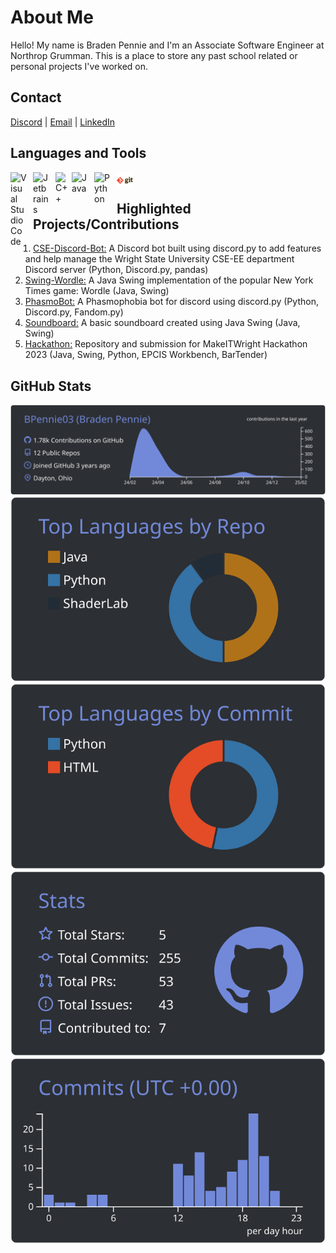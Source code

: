 # About Me
Hello! My name is Braden Pennie and I'm an Associate Software Engineer at Northrop Grumman. This is a place to store any past school related or personal projects I've worked on.

## Contact
[Discord](https://discordapp.com/users/314885041685790721) | [Email](mailto:bradenpennie21@gmail.com) | [LinkedIn](https://www.linkedin.com/in/braden-pennie-015031262/)

## Languages and Tools
<img align="left" alt="Visual Studio Code" width="26px" src="https://cdn.jsdelivr.net/gh/devicons/devicon/icons/vscode/vscode-original.svg" style="padding-right:10px;" />
<img align="left" alt="Jetbrains" width="26px" src="https://cdn.jsdelivr.net/gh/devicons/devicon/icons/jetbrains/jetbrains-original.svg" style="padding-right:10px;" />
<img align="left" alt="C++" width="26px" src="https://upload.wikimedia.org/wikipedia/commons/thumb/1/18/ISO_C%2B%2B_Logo.svg/306px-ISO_C%2B%2B_Logo.svg.png" />
<img align="left" alt="Java" width="26px" src="https://cdn.jsdelivr.net/gh/devicons/devicon/icons/java/java-original.svg" style="padding-right:10px;" />
<img align="left" alt="Python" width="26px" src="https://cdn.jsdelivr.net/gh/devicons/devicon/icons/python/python-original.svg" style="padding-right:10px;" />
<img align="left" alt="Git" width="26px" src="https://raw.githubusercontent.com/github/explore/80688e429a7d4ef2fca1e82350fe8e3517d3494d/topics/git/git.png" />
<br />

## Highlighted Projects/Contributions
1. [CSE-Discord-Bot:](https://github.com/wrightedu/CSE-Discord-Bot) A Discord bot built using discord.py to add features and help manage the Wright State University CSE-EE department Discord server (Python, Discord.py, pandas)
2. [Swing-Wordle:](https://github.com/BPennie03/Swing-Wordle) A Java Swing implementation of the popular New York Times game: Wordle (Java, Swing)
3. [PhasmoBot:](https://github.com/BPennie03/PhasmoBot) A Phasmophobia bot for discord using discord.py (Python, Discord.py, Fandom.py)
4. [Soundboard:](https://github.com/BPennie03/SoundBoard) A basic soundboard created using Java Swing (Java, Swing)
5. [Hackathon:](https://github.com/BPennie03/MakeItWrightHackathon2023) Repository and submission for MakeITWright Hackathon 2023 (Java, Swing, Python, EPCIS Workbench, BarTender)
 
## GitHub Stats
[![](https://raw.githubusercontent.com/BPennie03/BPennie03/master/profile-summary-card-output/discord_old_blurple/0-profile-details.svg)](https://github.com/vn7n24fzkq/github-profile-summary-cards)
[![](https://raw.githubusercontent.com/BPennie03/BPennie03/master/profile-summary-card-output/discord_old_blurple/1-repos-per-language.svg)](https://github.com/vn7n24fzkq/github-profile-summary-cards) [![](https://raw.githubusercontent.com/BPennie03/BPennie03/master/profile-summary-card-output/discord_old_blurple/2-most-commit-language.svg)](https://github.com/vn7n24fzkq/github-profile-summary-cards)
[![](https://raw.githubusercontent.com/BPennie03/BPennie03/master/profile-summary-card-output/discord_old_blurple/3-stats.svg)](https://github.com/vn7n24fzkq/github-profile-summary-cards) [![](https://raw.githubusercontent.com/BPennie03/BPennie03/master/profile-summary-card-output/discord_old_blurple/4-productive-time.svg)](https://github.com/vn7n24fzkq/github-profile-summary-cards)

